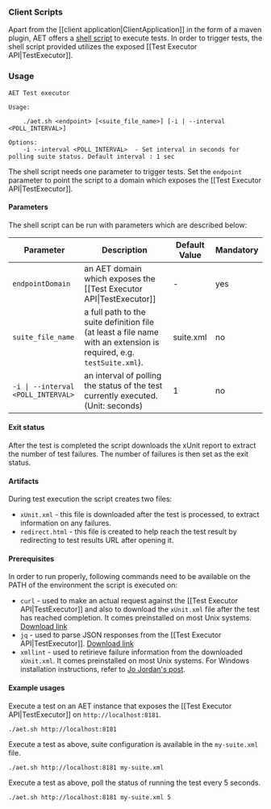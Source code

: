 ### Client Scripts

Apart from the [[client application|ClientApplication]] in the form of a maven plugin, AET offers a [shell script](https://github.com/Cognifide/aet/blob/master/client/client-scripts/aet.sh)
to execute tests. In order to trigger tests, the shell script provided utilizes the exposed [[Test Executor API|TestExecutor]].

### Usage

```
AET Test executor

Usage:

	./aet.sh <endpoint> [<suite_file_name>] [-i | --interval <POLL_INTERVAL>]

Options:
	-i --interval <POLL_INTERVAL>  - Set interval in seconds for polling suite status. Default interval : 1 sec
```

The shell script needs one parameter to trigger tests. Set the `endpoint` parameter to point the script to a domain which exposes the [[Test Executor API|TestExecutor]].

#### Parameters

The shell script can be run with parameters which are described below:

| Parameter | Description | Default Value | Mandatory |
| --------- | ----------- | ------------- | --------- |
| `endpointDomain` | an AET domain which exposes the [[Test Executor API\|TestExecutor]] | - | yes |
| `suite_file_name` | a full path to the suite definition file (at least a file name with an extension is required, e.g. `testSuite.xml`). | suite.xml | no |
| `-i \| --interval <POLL_INTERVAL>` | an interval of polling the status of the test currently executed. (Unit: seconds) | 1 | no |

#### Exit status

After the test is completed the script downloads the xUnit report to extract the number of test failures. The number of failures is then set as the exit status.

#### Artifacts

During test execution the script creates two files:
* `xUnit.xml` - this file is downloaded after the test is processed, to extract information on any failures.
* `redirect.html` - this file is created to help reach the test result by redirecting to test results URL after opening it.

#### Prerequisites

In order to run properly, following commands need to be available on the PATH of the environment the script is executed on:
* `curl` - used to make an actual request against the [[Test Executor API|TestExecutor]] and also to download the `xUnit.xml` file after the test has reached completion. It comes preinstalled on most Unix systems. [Download link](https://curl.haxx.se/download.html)
* `jq` - used to parse JSON responses from the [[Test Executor API|TestExecutor]]. [Download link](https://stedolan.github.io/jq/download/)
* `xmllint` - used to retirieve failure information from the downloaded `xUnit.xml`. It comes preinstalled on most Unix systems. For Windows installation instructions, refer to [Jo Jordan's post](http://flowingmotion.jojordan.org/2011/10/08/3-steps-to-download-xmllint/).

#### Example usages

Execute a test on an AET instance that exposes the [[Test Executor API|TestExecutor]] on `http://localhost:8181`.
```
./aet.sh http://localhost:8181
```

Execute a test as above, suite configuration is available in the `my-suite.xml` file.
```
./aet.sh http://localhost:8181 my-suite.xml
```

Execute a test as above, poll the status of running the test every 5 seconds.
```
./aet.sh http://localhost:8181 my-suite.xml 5
```
